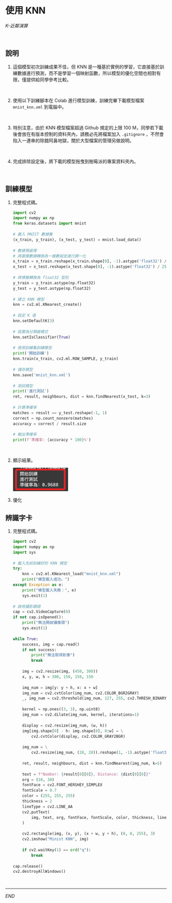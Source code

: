 # 使用 KNN

_K-近鄰演算_

<br>

## 說明

1. 這個模型初次訓練成果不佳，但 KNN 是一種基於實例的學習，它直接基於訓練數據進行預測，而不是學習一個映射函數，所以模型的優化空間也相對有限，僅提供給同學參考比較。

<br>

2. 使用以下訓練腳本在 Colab 進行模型訓練，訓練完畢下載模型檔案 `mnist_knn.xml` 到電腦中。

<br>

3. 特別注意，由於 KNN 模型檔案超過 Github 規定的上限 100 M，同學若下載後會放在有版本控制的資料夾內，請務必先將檔案加入 `.gitignore` ，不然會陷入一連串的除錯阿鼻地獄，關於大型檔案的管理另做說明。

<br>

4. 完成排除設定後，將下載的模型拖曳到樹莓派的專案資料夾內。

<br>

## 訓練模型

1. 完整程式碼。

    ```python
    import cv2
    import numpy as np
    from keras.datasets import mnist

    # 載入 MNIST 數據集
    (x_train, y_train), (x_test, y_test) = mnist.load_data()

    # 數據預處理
    # 將圖像數據轉換為一維數組並進行歸一化
    x_train = x_train.reshape(x_train.shape[0], -1).astype('float32') / 255
    x_test = x_test.reshape(x_test.shape[0], -1).astype('float32') / 255

    # 將標籤轉換為 float32 型別
    y_train = y_train.astype(np.float32)
    y_test = y_test.astype(np.float32)

    # 建立 KNN 模型
    knn = cv2.ml.KNearest_create()

    # 設定 K 值
    knn.setDefaultK(3)

    # 設置為分類器模式
    knn.setIsClassifier(True)

    # 使用訓練集訓練模型
    print('開始訓練')
    knn.train(x_train, cv2.ml.ROW_SAMPLE, y_train)

    # 儲存模型
    knn.save('mnist_knn.xml')

    # 測試模型
    print('進行測試')
    ret, result, neighbours, dist = knn.findNearest(x_test, k=3)

    # 計算準確率
    matches = result == y_test.reshape(-1, 1)
    correct = np.count_nonzero(matches)
    accuracy = correct / result.size

    # 輸出準確率
    print(f'準確率: {accuracy * 100}%')
    ```

<br>

2. 顯示結果。

    ![](images/img_02.png)

3. 優化


## 辨識字卡

1. 完整程式碼。

    ```python
    import cv2
    import numpy as np
    import sys

    # 載入先前訓練好的 KNN 模型
    try:
        knn = cv2.ml.KNearest_load("mnist_knn.xml")
        print("模型載入成功。")
    except Exception as e:
        print("模型載入失敗：", e)
        sys.exit(1)

    # 啟用攝影鏡頭
    cap = cv2.VideoCapture(0)
    if not cap.isOpened():
        print("無法開啟攝像頭")
        sys.exit(1)

    while True:
        success, img = cap.read()
        if not success:
            print("無法取得影像")
            break

        img = cv2.resize(img, (450, 300))
        x, y, w, h = 300, 150, 150, 150

        img_num = img[y: y + h, x: x + w]
        img_num = cv2.cvtColor(img_num, cv2.COLOR_BGR2GRAY)
        _, img_num = cv2.threshold(img_num, 127, 255, cv2.THRESH_BINARY_INV)

        kernel = np.ones((3, 3), np.uint8)
        img_num = cv2.dilate(img_num, kernel, iterations=1)

        display = cv2.resize(img_num, (w, h))
        img[img.shape[0] - h: img.shape[0], 0:w] = \
            cv2.cvtColor(display, cv2.COLOR_GRAY2BGR)

        img_num = \
            cv2.resize(img_num, (28, 28)).reshape(1, -1).astype('float32') / 255

        ret, result, neighbours, dist = knn.findNearest(img_num, k=5)

        text = f"Number: {result[0][0]}, Distance: {dist[0][0]}"
        org = (10, 30)
        fontFace = cv2.FONT_HERSHEY_SIMPLEX
        fontScale = 0.7
        color = (255, 255, 255)
        thickness = 2
        lineType = cv2.LINE_AA
        cv2.putText(
            img, text, org, fontFace, fontScale, color, thickness, lineType
        )

        cv2.rectangle(img, (x, y), (x + w, y + h), (0, 0, 255), 3)
        cv2.imshow("Minist KNN", img)

        if cv2.waitKey(1) == ord("q"):
            break

    cap.release()
    cv2.destroyAllWindows()

    ```

<br>

---

_END_